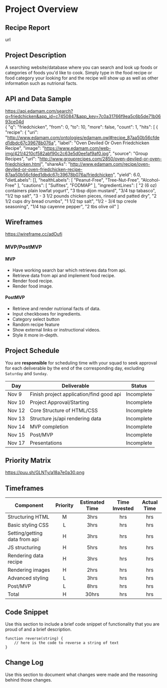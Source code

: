 # Project Overview

## Recipe Report 

url

## Project Description

A searching website/database where you can search and look up foods or categories of foods you'd like to cook. 
Simply type in the food recipe or food category your looking for and the recipe will show up as well as other information such as nutrional facts. 

## API and Data Sample

https://api.edamam.com/search?q=friedchicken&app_id=c7450847&app_key=7c0a31766f9ea5c6b5de71b0693ce04d 	
 {
    "q": "friedchicken",
    "from": 0,
    "to": 10,
    "more": false,
    "count": 1,
    "hits": [
        {
            "recipe": {
                "uri": "http://www.edamam.com/ontologies/edamam.owl#recipe_87aa50b56cfded1dbdc67c39678b076a",
                "label": "Oven Deviled Or Oven Friedchicken Recipe",
                "image": "https://www.edamam.com/web-img/421/4210cf582abf90c2c63e5d0ee1af9af0.jpg",
                "source": "Group Recipes",
                "url": "http://www.grouprecipes.com/2850/oven-deviled-or-oven-friedchicken.html",
                "shareAs": "http://www.edamam.com/recipe/oven-deviled-or-oven-friedchicken-recipe-87aa50b56cfded1dbdc67c39678b076a/friedchicken",
                "yield": 6.0,
                "dietLabels": [],
                "healthLabels": [
                    "Peanut-Free",
                    "Tree-Nut-Free",
                    "Alcohol-Free"
                ],
                "cautions": [
                    "Sulfites",
                    "FODMAP"
                ],
                "ingredientLines": [
                    "2 (6 oz) containers plain lowfat yogurt",
                    "3 tbsp dijon mustard",
                    "3/4 tsp tabasco",
                    "1/2 tsp salt",
                    "3 - 3 1/2 pounds chicken pieces, rinsed and patted dry",
                    "2 1/2 cups dry bread crumbs",
                    "1 1/2 tsp salt",
                    "1/2 - 3/4 tsp creole seasoning",
                    "1/4 tsp cayenne pepper",
                    "2 tbs olive oil"
                ] 

## Wireframes

https://wireframe.cc/adOufi

### MVP/PostMVP

#### MVP 

- Have working search bar which retrieves data from api.
- Retrieve data from api and implement food recipe.
- Render food recipe. 
- Render food image. 



#### PostMVP 

- Retrieve and render nutrional facts of data. 
- Input checkboxes for ingredients. 
- Category select button 
- Random recipe feature
- Show external links or instructional videos. 
- Style it more in-depth.


## Project Schedule 

You are **responsible** for scheduling time with your squad to seek approval for each deliverable by the end of the corresponding day, excluding `Saturday` and `Sunday`.

|  Day | Deliverable | Status
|---|---| ---|
|Nov 9| Finish project application/find good api| Incomplete
|Nov 10| Project Approval/Starting| Incomplete
|Nov 12| Core Structure of HTML/CSS | Incomplete
|Nov 13| Structure js/api rendering data| Incomplete
|Nov 14| MVP completion | Incomplete
|Nov 15| Post/MVP | Incomplete
|Nov 17| Presentations | Incomplete

## Priority Matrix

https://puu.sh/GLNTy/a18a7e0a30.png

## Timeframes

| Component | Priority | Estimated Time | Time Invested | Actual Time |
| --- | :---: |  :---: | :---: | :---: |
|Structuring HTML | M | 3hrs| hrs | hrs |
|Basic styling CSS| L | 3hrs| hrs | hrs |
|Setting/getting data from api | H | 3hrs| hrs | hrs |
|JS structuring| H | 5hrs| hrs | hrs |
|Rendering data recipe| H | 3hrs| hrs | hrs |
|Rendering images| H | 2hrs | hrs | hrs |
|Advanced styling| L | 3hrs | hrs | hrs |
|Post/MVP| L | 8hrs | hrs | hrs |
| Total | H | 30hrs| hrs | hrs |


## Code Snippet

Use this section to include a brief code snippet of functionality that you are proud of and a brief description.  

```
function reverse(string) {
	// here is the code to reverse a string of text
}
```

## Change Log
 Use this section to document what changes were made and the reasoning behind those changes.  
